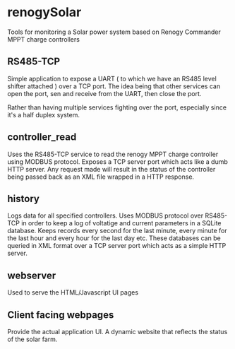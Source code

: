 # renogySolar
Tools for monitoring a Solar power system based on Renogy Commander MPPT charge controllers

## RS485-TCP
Simple application to expose a UART ( to which we have an RS485 level shifter attached ) 
over a TCP port. The idea being that other services can open the port, sen and receive
from the UART, then close the port. 

Rather than having multiple services fighting over the port, especially since it's a half
duplex system.

## controller_read
Uses the RS485-TCP service to read the renogy MPPT charge controller using MODBUS protocol.
Exposes a TCP server port which acts like a dumb HTTP server. Any request made will result
in the status of the controller being passed back as an XML file wrapped in a HTTP response.

## history
Logs data for all specified controllers. Uses MODBUS protocol over RS485-TCP in order to 
keep a log of voltatige and current parameters in a SQLite database. Keeps records every
second for the last minute, every minute for the last hour and every hour for the last day
etc. These databases can be queried in XML format over a TCP server port which acts as
a simple HTTP server.

## webserver
Used to serve the HTML/Javascript UI pages

## Client facing webpages
Provide the actual application UI. A dynamic website that reflects the status of the 
solar farm.

